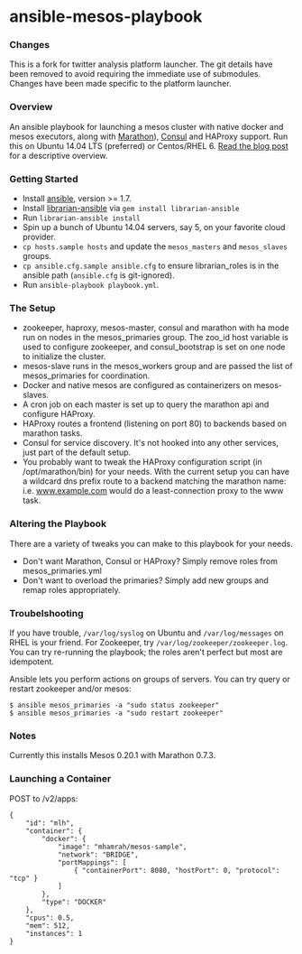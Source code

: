 ansible-mesos-playbook
======================

### Changes

This is a fork for twitter analysis platform launcher.
The git details have been removed to avoid requiring the immediate
use of submodules. Changes have been made specific to the platform launcher.

### Overview

An ansible playbook for launching a mesos cluster with native docker and mesos executors, along with [Marathon](https://github.com/mesosphere/marathon)), [Consul](http://consul.io) and HAProxy support. Run this on Ubuntu 14.04 LTS (preferred) or Centos/RHEL 6. [Read the blog post](http://blog.michaelhamrah.com/2014/06/setting-up-a-multi-node-mesos-cluster-running-docker-haproxy-and-marathon-with-ansible/) for a descriptive overview.

### Getting Started

* Install [ansible](http://docs.ansible.com/intro_installation.html#installing-the-control-machine), version >= 1.7.
* Install [librarian-ansible](https://github.com/bcoe/librarian-ansible) via ```gem install librarian-ansible```
* Run ```librarian-ansible install```
* Spin up a bunch of Ubuntu 14.04 servers, say 5, on your favorite cloud provider.
* ```cp hosts.sample hosts``` and update the ```mesos_masters``` and ```mesos_slaves``` groups.
* ```cp ansible.cfg.sample ansible.cfg``` to ensure librarian_roles is in the ansible path (```ansible.cfg``` is git-ignored).
* Run ```ansible-playbook playbook.yml```.

### The Setup

* zookeeper, haproxy, mesos-master, consul and marathon with ha mode run on nodes in the mesos_primaries group. The zoo_id host variable is used to configure zookeeper, and consul_bootstrap is set on one node to initialize the cluster.
* mesos-slave runs in the mesos_workers group and are passed the list of mesos_primaries for coordination.
* Docker and native mesos are configured as containerizers on mesos-slaves. 
* A cron job on each master is set up to query the marathon api and configure HAProxy.
* HAProxy routes a frontend (listening on port 80) to backends based on marathon tasks.
* Consul for service discovery. It's not hooked into any other services, just part of the default setup.
* You probably want to tweak the HAProxy configuration script (in /opt/marathon/bin) for your needs. With the current setup you can have a wildcard dns prefix route to a backend matching the marathon name: i.e. www.example.com would do a least-connection proxy to the www task.

### Altering the Playbook

There are a variety of tweaks you can make to this playbook for your needs.

* Don't want Marathon, Consul or HAProxy? Simply remove roles from mesos_primaries.yml
* Don't want to overload the primaries? Simply add new groups and remap roles appropriately. 

### Troubelshooting

If you have trouble, ```/var/log/syslog``` on Ubuntu and ```/var/log/messages``` on RHEL is your friend. For Zookeeper, try ```/var/log/zookeeper/zookeeper.log```. You can try re-running the playbook; the roles aren't perfect but most are idempotent. 

Ansible lets you perform actions on groups of servers. You can try query or restart zookeeper and/or mesos:

```
$ ansible mesos_primaries -a "sudo status zookeeper"
$ ansible mesos_primaries -a "sudo restart zookeeper"
```

### Notes

Currently this installs Mesos 0.20.1 with Marathon 0.7.3. 

### Launching a Container

POST to /v2/apps:

```
{
    "id": "mlh", 
    "container": {
        "docker": {
            "image": "mhamrah/mesos-sample",
            "network": "BRIDGE",
            "portMappings": [
                { "containerPort": 8080, "hostPort": 0, "protocol": "tcp" }
            ]
        },
        "type": "DOCKER"
    },
    "cpus": 0.5,
    "mem": 512,
    "instances": 1
}
```
